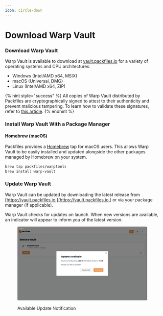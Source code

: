 ```yaml
---
icon: circle-down
---
```


# Download Warp Vault

### Download Warp Vault&#x20;

Warp Vault is available to download at [vault.packfiles.io](https://vault.packfiles.io) for a variety of operating systems and CPU architectures:

* Windows (Intel/AMD x64, MSIX)
* macOS (Universal, DMG)
* Linux (Intel/AMD x64, ZIP)

{% hint style="success" %}
All copies of Warp Vault distributed by Packfiles are cryptographically signed to attest to their authenticity and prevent malicious tampering. To learn how to validate these signatures, refer to [this article](verify-your-copy-of-warp-vault.md).&#x20;
{% endhint %}

### Install Warp Vault With a Package Manager

#### Homebrew (macOS)

Packfiles provides a [Homebrew](https://brew.sh) tap for macOS users. This allows Warp Vault to be easily installed and updated alongside the other packages managed by Homebrew on your system.

```
brew tap packfiles/warptools
brew install warp-vault
```

### Update Warp Vault

Warp Vault can be updated by downloading the latest release from [https://vault.packfiles.io,](https://vault.packfiles.io,) or via your package manager (if applicable).&#x20;

Warp Vault checks for updates on launch. When new versions are available, an indicator will appear to inform you of the latest version.&#x20;

<figure><img src="../../../.gitbook/assets/image.png" alt=""><figcaption><p>Available Update Notification</p></figcaption></figure>
